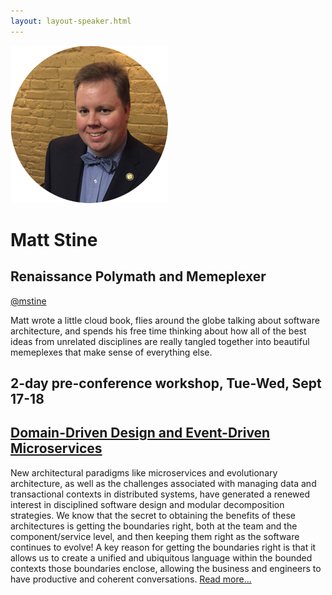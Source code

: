 ```yaml
---
layout: layout-speaker.html
---
```

<div class="container section featured-speaker">
  <div class="row">
    <div class="col-xs-12 col-sm-2 img-container">
      <img class="speaker-page-img" src="../img/speakers/Matt-Stine-ON.png">
    </div>
    <div class="col-xs-12 col-sm-10 copy-container">
        <h1 class="speaker-header">Matt Stine</h1>
        <h2 class="speaker-subtitle">Renaissance Polymath and Memeplexer</h2>
        <p><a class="speaker-handle" href="https://twitter.com/mstine" target="_blank">@mstine</a></p>
        <p>Matt wrote a little cloud book, flies around the globe talking about software architecture, and spends his free time thinking about how all of the best ideas from unrelated disciplines are really tangled together into beautiful memeplexes that make sense of everything else.</p>
        <h2 class="speaker-subheader">2-day pre-conference workshop, Tue-Wed, Sept 17-18</h2>
        <h2 class="speaker-subheader"><a href="../workshops/domain-driven-design-and-event-driven-microservices.html">Domain-Driven Design and Event-Driven Microservices</a></h2>
        <p>New architectural paradigms like microservices and evolutionary architecture, as well as the challenges associated with managing data and transactional contexts in distributed systems, have generated a renewed interest in disciplined software design and modular decomposition strategies. We know that the secret to obtaining the benefits of these architectures is getting the boundaries right, both at the team and the component/service level, and then keeping them right as the software continues to evolve! A key reason for getting the boundaries right is that it allows us to create a unified and ubiquitous language within the bounded contexts those boundaries enclose, allowing the business and engineers to have productive and coherent conversations. <a href="../workshops/domain-driven-design-and-event-driven-microservices.html">Read more...</a></p>
    </div>
  </div>
</div>
